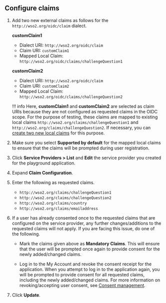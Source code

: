 ## Configure claims

1. Add two new external claims as follows for the `http://wso2.org/oidc/claim` dialect.

    **customClaim1**
    - Dialect URI: `http://wso2.org/oidc/claim`
    - Claim URI: `customClaim1`
    - Mapped Local Claim: `http://wso2.org/oidc/claims/challengeQuestion1`

    **customClaim2**
    - Dialect URI: `http://wso2.org/oidc/claim`
    - Claim URI: `customClaim2`
    - Mapped Local Claim: `http://wso2.org/oidc/claims/challengeQuestion2`

    !!! info
        Here, **customClaim1** and **customClaim2** are selected as claim URIs because they are not configured as requested claims in the OIDC scope. For the purpose of testing, these claims are mapped to existing local claims `http://wso2.org/claims/challengeQuestion1` and `http://wso2.org/claims/challengeQuestion2`. If necessary, you can [create two new local claims](../../../guides/dialects/add-claim-mapping/#add-local-claim) for this purpose.

2. Make sure you select **Supported by default** for the mapped local claims to ensure that the claims will be prompted during user registration.

3. Click **Service Providers > List** and **Edit** the service provider you created for the playground application.

4. Expand **Claim Configuration**.

5. Enter the following as requested claims.
    - `http://wso2.org/claims/challengeQuestion1`
    - `http://wso2.org/claims/challengeQuestion2`
    - `http://wso2.org/claims/country`
    - `http://wso2.org/claims/emailaddress`

6. If a user has already consented once to the requested claims that are configured on the service provider, any further changes/additions to the requested claims will not apply. If you are facing this issue, do one of the following.

    -   Mark the claims given above as **Mandatory Claims**. This will ensure that the user will be prompted once again to provide consent for the newly added/changed claims.

    -   Log in to the My Account and revoke the consent receipt for the application.  When you attempt to log in to the application again, you will be prompted to provide consent for all requested claims, including the newly added/changed claims. For more information on revoking/accepting user consent, see [Consent management](../../../references/concepts/consent-management/).

7. Click **Update**.